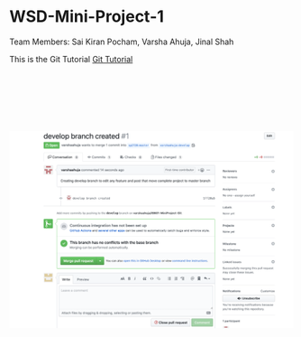 # WSD-Mini-Project-1
Team Members: Sai Kiran Pocham, Varsha Ahuja, Jinal Shah

This is the Git Tutorial [Git Tutorial](GitTutorial.md)
<br>
<br>
<br>
<br>
<br>
<br>
<br>
<br>
![](1.png)
